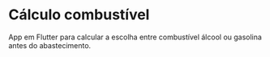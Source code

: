 # Cálculo combustível

App em Flutter para calcular a escolha 
entre combustível álcool ou gasolina 
antes do abastecimento.

